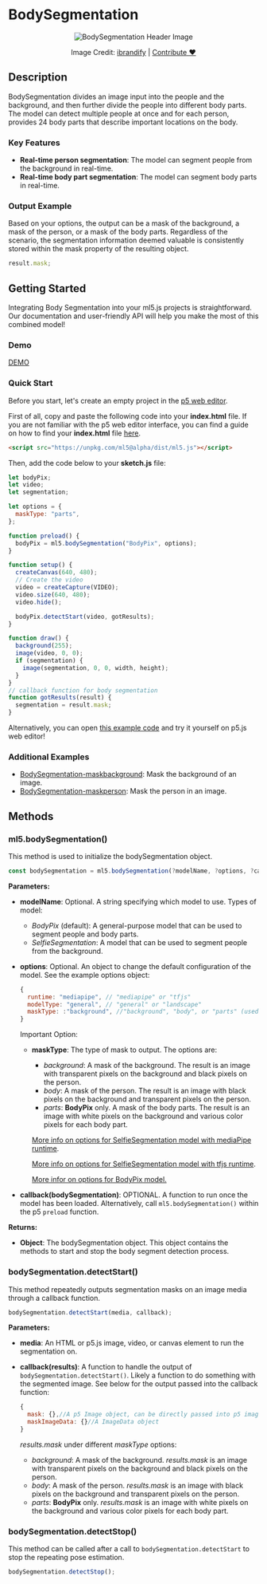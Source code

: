 # BodySegmentation

<center>
  <img class="header-img" src="assets/header-body-segmentation.png" alt="BodySegmentation Header Image" >
  <p class="img-credit"> Image Credit: <a href="https://thenounproject.com/creator/ibrandify/" target="_blank" title="ibrandify">ibrandify</a> | <a href='mailto:info@ml5js.org'>Contribute ♥️</a> </p>
</center>

## Description

BodySegmentation divides an image input into the people and the background, and then further divide the people into different body parts. The model can detect multiple people at once and for each person, provides 24 body parts that describe important locations on the body.

### Key Features

- **Real-time person segmentation**: The model can segment people from the background in real-time.
- **Real-time body part segmentation**: The model can segment body parts in real-time.

### Output Example

Based on your options, the output can be a mask of the background, a mask of the person, or a mask of the body parts. Regardless of the scenario, the segmentation information deemed valuable is consistently stored within the mask property of the resulting object.

```javascript
result.mask;
```

## Getting Started

Integrating Body Segmentation into your ml5.js projects is straightforward. Our documentation and user-friendly API will help you make the most of this combined model!

### Demo

[DEMO](iframes/body-segmentation ":include :type=iframe class='demo-iframe'width=100% height=550px")

### Quick Start

Before you start, let's create an empty project in the [p5 web editor](https://editor.p5js.org/).

First of all, copy and paste the following code into your **index.html** file. If you are not familiar with the p5 web editor interface, you can find a guide on how to find your **index.html** file [here](/?id=try-ml5js-online-1).

```html
<script src="https://unpkg.com/ml5@alpha/dist/ml5.js"></script>
```

Then, add the code below to your **sketch.js** file:

```js
let bodyPix;
let video;
let segmentation;

let options = {
  maskType: "parts",
};

function preload() {
  bodyPix = ml5.bodySegmentation("BodyPix", options);
}

function setup() {
  createCanvas(640, 480);
  // Create the video
  video = createCapture(VIDEO);
  video.size(640, 480);
  video.hide();

  bodyPix.detectStart(video, gotResults);
}

function draw() {
  background(255);
  image(video, 0, 0);
  if (segmentation) {
    image(segmentation, 0, 0, width, height);
  }
}
// callback function for body segmentation
function gotResults(result) {
  segmentation = result.mask;
}
```

Alternatively, you can open [this example code](https://github.com/ml5js/ml5-next-gen/tree/main/examples/BodySegmentation-maskbodyparts) and try it yourself on p5.js web editor!

### Additional Examples

- [BodySegmentation-maskbackground](https://github.com/ml5js/ml5-next-gen/tree/main/examples/BodySegmentation-maskbackground): Mask the background of an image.
- [BodySegmentation-maskperson](https://github.com/ml5js/ml5-next-gen/tree/main/examples/BodySegmentation-maskperson): Mask the person in an image.

<!-- ### Tutorials

**PoseNet on The Coding Train**
<iframe width="560" height="315" src="https://www.youtube-nocookie.com/embed/OIo-DIOkNVg" frameborder="0" allow="accelerometer; autoplay; encrypted-media; gyroscope; picture-in-picture" allowfullscreen></iframe> -->

## Methods

### ml5.bodySegmentation()

This method is used to initialize the bodySegmentation object.

```javascript
const bodySegmentation = ml5.bodySegmentation(?modelName, ?options, ?callback);
```

**Parameters:**

- **modelName**: Optional. A string specifying which model to use. Types of model:
  - _BodyPix_ (default): A general-purpose model that can be used to segment people and body parts.
  - _SelfieSegmentation_: A model that can be used to segment people from the background.

  

- **options**: Optional. An object to change the default configuration of the model. See the example options object:

  ```javascript
  {
    runtime: "mediapipe", // "mediapipe" or "tfjs"
    modelType: "general", // "general" or "landscape"
    maskType: :"background", //"background", "body", or "parts" (used to change the type of segmentation mask output)
  }
  ```

  Important Option:
  - **maskType**: The type of mask to output. The options are:
    - _background_: A mask of the background. The result is an image with transparent pixels on the background and black pixels on the person.
    - _body_: A mask of the person. The result is an image with black pixels on the background and transparent pixels on the person.
    - _parts_: **BodyPix** only. A mask of the body parts. The result is an image with white pixels on the background and various color pixels for each body part.

    [More info on options for SelfieSegmentation model with mediaPipe runtime](https://github.com/tensorflow/tfjs-models/tree/master/body-segmentation/src/selfie_segmentation_mediapipe#create-a-detector).

    [More info on options for SelfieSegmentation model with tfjs runtime](https://github.com/tensorflow/tfjs-models/tree/master/body-segmentation/src/selfie_segmentation_tfjs#create-a-detector).

    [More infor on options for BodyPix model.](https://github.com/tensorflow/tfjs-models/blob/master/body-segmentation/src/body_pix/README.md#create-a-detector)

- **callback(bodySegmentation)**: OPTIONAL. A function to run once the model has been loaded. Alternatively, call `ml5.bodySegmentation()` within the p5 `preload` function.

**Returns:**  

- **Object**: The bodySegmentation object. This object contains the methods to start and stop the body segment detection process.

### bodySegmentation.detectStart()

This method repeatedly outputs segmentation masks on an image media through a callback function.

```javascript
bodySegmentation.detectStart(media, callback);
```

**Parameters:**

- **media**: An HTML or p5.js image, video, or canvas element to run the segmentation on.

- **callback(results)**: A function to handle the output of `bodySegmentation.detectStart()`. Likely a function to do something with the segmented image. See below for the output passed into the callback function:

  ```javascript
  {
    mask: {},//A p5 Image object, can be directly passed into p5 image() function
    maskImageData: {}//A ImageData object
  }
  ```

  _results.mask_ under different _maskType_ options:
  - _background_: A mask of the background. _results.mask_ is an image with transparent pixels on the background and black pixels on the person.
  - _body_: A mask of the person. _results.mask_ is an image with black pixels on the background and transparent pixels on the person.
  - _parts_: **BodyPix** only. _results.mask_ is an image with white pixels on the background and various color pixels for each body part.

### bodySegmentation.detectStop()

This method can be called after a call to `bodySegmentation.detectStart` to stop the repeating pose estimation.

```javascript
bodySegmentation.detectStop();
```